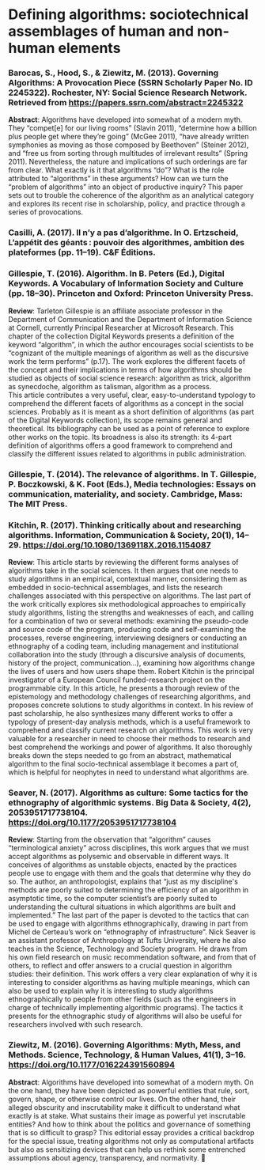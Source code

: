 # Defining algorithms: sociotechnical assemblages of human and non-human elements

### Barocas, S., Hood, S., & Ziewitz, M. (2013). Governing Algorithms: A Provocation Piece (SSRN Scholarly Paper No. ID 2245322). Rochester, NY: Social Science Research Network. Retrieved from https://papers.ssrn.com/abstract=2245322

**Abstract**: Algorithms have developed into somewhat of a modern myth. They “compet[e] for our living rooms” (Slavin 2011), “determine how a billion plus people get where they’re going” (McGee 2011), “have already written symphonies as moving as those composed by Beethoven” (Steiner 2012), and “free us from sorting through multitudes of irrelevant results” (Spring 2011). Nevertheless, the nature and implications of such orderings are far from clear. What exactly is it that algorithms “do”? What is the role attributed to “algorithms” in these arguments? How can we turn the “problem of algorithms” into an object of productive inquiry? This paper sets out to trouble the coherence of the algorithm as an analytical category and explores its recent rise in scholarship, policy, and practice through a series of provocations.

### Casilli, A. (2017). Il n’y a pas d’algorithme. In O. Ertzscheid, L’appétit des géants : pouvoir des algorithmes, ambition des plateformes (pp. 11–19). C&F Éditions.

### Gillespie, T. (2016). Algorithm. In B. Peters (Ed.), Digital Keywords. A Vocabulary of Information Society and Culture (pp. 18–30). Princeton and Oxford: Princeton University Press. 

**Review**: Tarleton Gillespie is an affiliate associate professor in the Department of Communication and the Department of Information Science at Cornell, currently Principal Researcher at Microsoft Research. This chapter of the collection Digital Keywords presents a definition of the keyword “algorithm”, in which the author encourages social scientists to be “cognizant of the multiple meanings of algorithm as well as the discursive work the term performs” (p.17). The work explores the different facets of the concept and their implications in terms of how algorithms should be studied as objects of social science research: algorithm as trick, algorithm as synecdoche, algorithm as talisman, algorithm as a process.  
This article contributes a very useful, clear, easy-to-understand typology to comprehend the different facets of algorithms as a concept in the social sciences. Probably as it is meant as a short definition of algorithms (as part of the Digital Keywords collection), its scope remains general and theoretical. Its bibliography can be used as a point of reference to explore other works on the topic.
Its broadness is also its strength: its 4-part definition of algorithms offers a good framework to comprehend and classify the different issues related to algorithms in public administration. 

### Gillespie, T. (2014). The relevance of algorithms. In T. Gillespie, P. Boczkowski, & K. Foot (Eds.), Media technologies: Essays on communication, materiality, and society. Cambridge, Mass: The MIT Press.

### Kitchin, R. (2017). Thinking critically about and researching algorithms. Information, Communication & Society, 20(1), 14–29. https://doi.org/10.1080/1369118X.2016.1154087

**Review**: This article starts by reviewing the different forms analyses of algorithms take in the social sciences. It then argues that one needs to study algorithms in an empirical, contextual manner, considering them as embedded in socio-technical assemblages, and lists the research challenges associated with this perspective on algorithms. The last part of the work critically explores six methodological approaches to empirically study algorithms, listing the strengths and weaknesses of each, and calling for a combination of two or several methods: examining the pseudo-code and source code of the program, producing code and self-examining the processes, reverse engineering, interviewing designers or conducting an ethnography of a coding team, including management and institutional collaboration into the study (through a discursive analysis of documents, history of the project, communication…), examining how algorithms change the lives of users and how users shape them. 
Robert Kitchin is the principal investigator of a European Council funded-research project on the programmable city. In this article, he presents a thorough review of the epistemology and methodology challenges of researching algorithms, and proposes concrete solutions to study algorithms in context. In his review of past scholarship, he also synthesizes many different works to offer a typology of present-day analysis methods, which is a useful framework to comprehend and classify current research on algorithms.
This work is very valuable for a researcher in need to choose their methods to research and best comprehend the workings and power of algorithms. It also thoroughly breaks down the steps needed to go from an abstract, mathematical algorithm to the final socio-technical assemblage it becomes a part of, which is helpful for neophytes in need to understand what algorithms are. 

### Seaver, N. (2017). Algorithms as culture: Some tactics for the ethnography of algorithmic systems. Big Data & Society, 4(2), 2053951717738104. https://doi.org/10.1177/2053951717738104

**Review**: Starting from the observation that “algorithm” causes “terminological anxiety” across disciplines, this work argues that we must accept algorithms as polysemic and observable in different ways. It conceives of algorithms as unstable objects, enacted by the practices people use to engage with them and the goals that determine why they do so. The author, an anthropologist, explains that “just as my discipline's methods are poorly suited to determining the efficiency of an algorithm in asymptotic time, so the computer scientist’s are poorly suited to understanding the cultural situations in which algorithms are built and implemented.” The last part of the paper is devoted to the tactics that can be used to engage with algorithms ethnographically, drawing in part from Michel de Certeau’s work on “ethnography of infrastructure”. 
Nick Seaver is an assistant professor of Anthropology at Tufts University, where he also teaches in the Science, Technology and Society program. He draws from his own field research on music recommendation software, and from that of others, to reflect and offer answers to a crucial question in algorithm studies: their definition. 
This work offers a very clear explanation of why it is interesting to consider algorithms as having multiple meanings, which can also be used to explain why it is interesting to study algorithms ethnographically to people from other fields (such as the engineers in charge of technically implementing algorithmic programs). The tactics it presents for the ethnographic study of algorithms will also be useful for researchers involved with such research. 

### Ziewitz, M. (2016). Governing Algorithms: Myth, Mess, and Methods. Science, Technology, & Human Values, 41(1), 3–16. https://doi.org/10.1177/016224391560894

**Abstract**: Algorithms have developed into somewhat of a modern myth. On the one hand, they have been depicted as powerful entities that rule, sort, govern, shape, or otherwise control our lives. On the other hand, their alleged obscurity and inscrutability make it difficult to understand what exactly is at stake. What sustains their image as powerful yet inscrutable entities? And how to think about the politics and governance of something that is so difficult to grasp? This editorial essay provides a critical backdrop for the special issue, treating algorithms not only as computational artifacts but also as sensitizing devices that can help us rethink some entrenched assumptions about agency, transparency, and normativity.

